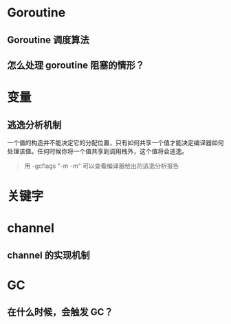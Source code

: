 # Goroutine

## Goroutine 调度算法

## 怎么处理 goroutine 阻塞的情形？

# 变量

## 逃逸分析机制

一个值的构造并不能决定它的分配位置，只有如何共享一个值才能决定编译器如何处理该值。任何时候你将一个值共享到调用栈外，这个值将会逃逸。

> 用 -gcflags "-m -m" 可以查看编译器给出的逃逸分析报告

# 关键字

# channel

## channel 的实现机制

# GC

## 在什么时候，会触发 GC？
